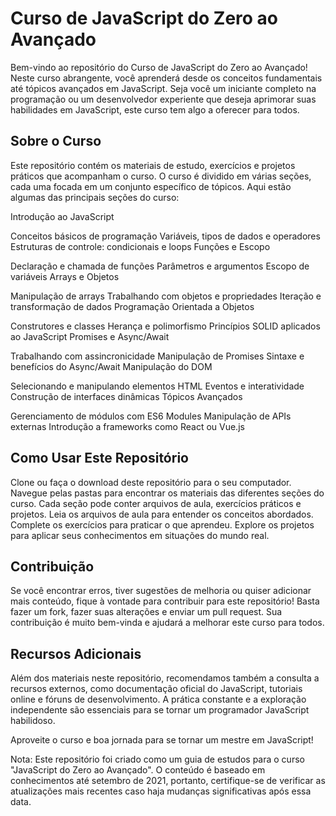 # Curso de JavaScript do Zero ao Avançado
Bem-vindo ao repositório do Curso de JavaScript do Zero ao Avançado! Neste curso abrangente, você aprenderá desde os conceitos fundamentais até tópicos avançados em JavaScript. Seja você um iniciante completo na programação ou um desenvolvedor experiente que deseja aprimorar suas habilidades em JavaScript, este curso tem algo a oferecer para todos.

## Sobre o Curso
Este repositório contém os materiais de estudo, exercícios e projetos práticos que acompanham o curso. O curso é dividido em várias seções, cada uma focada em um conjunto específico de tópicos. Aqui estão algumas das principais seções do curso:

Introdução ao JavaScript

Conceitos básicos de programação
Variáveis, tipos de dados e operadores
Estruturas de controle: condicionais e loops
Funções e Escopo

Declaração e chamada de funções
Parâmetros e argumentos
Escopo de variáveis
Arrays e Objetos

Manipulação de arrays
Trabalhando com objetos e propriedades
Iteração e transformação de dados
Programação Orientada a Objetos

Construtores e classes
Herança e polimorfismo
Princípios SOLID aplicados ao JavaScript
Promises e Async/Await

Trabalhando com assincronicidade
Manipulação de Promises
Sintaxe e benefícios do Async/Await
Manipulação do DOM

Selecionando e manipulando elementos HTML
Eventos e interatividade
Construção de interfaces dinâmicas
Tópicos Avançados

Gerenciamento de módulos com ES6 Modules
Manipulação de APIs externas
Introdução a frameworks como React ou Vue.js
## Como Usar Este Repositório
Clone ou faça o download deste repositório para o seu computador.
Navegue pelas pastas para encontrar os materiais das diferentes seções do curso.
Cada seção pode conter arquivos de aula, exercícios práticos e projetos.
Leia os arquivos de aula para entender os conceitos abordados.
Complete os exercícios para praticar o que aprendeu.
Explore os projetos para aplicar seus conhecimentos em situações do mundo real.
## Contribuição
Se você encontrar erros, tiver sugestões de melhoria ou quiser adicionar mais conteúdo, fique à vontade para contribuir para este repositório! Basta fazer um fork, fazer suas alterações e enviar um pull request. Sua contribuição é muito bem-vinda e ajudará a melhorar este curso para todos.

## Recursos Adicionais
Além dos materiais neste repositório, recomendamos também a consulta a recursos externos, como documentação oficial do JavaScript, tutoriais online e fóruns de desenvolvimento. A prática constante e a exploração independente são essenciais para se tornar um programador JavaScript habilidoso.

Aproveite o curso e boa jornada para se tornar um mestre em JavaScript!

Nota: Este repositório foi criado como um guia de estudos para o curso "JavaScript do Zero ao Avançado". O conteúdo é baseado em conhecimentos até setembro de 2021, portanto, certifique-se de verificar as atualizações mais recentes caso haja mudanças significativas após essa data.
